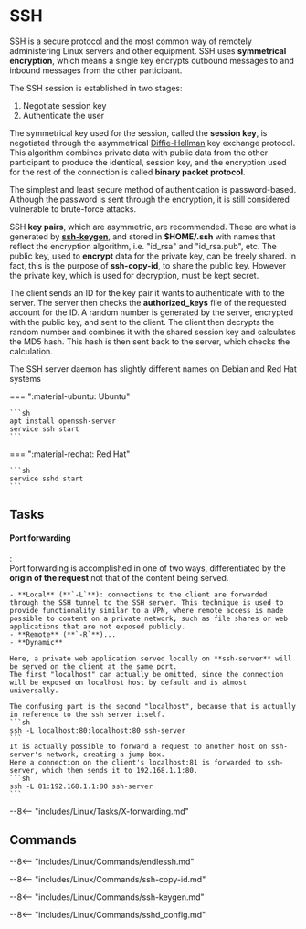 # SSH

SSH is a secure protocol and the most common way of remotely administering Linux servers and other equipment.
SSH uses **symmetrical encryption**, which means a single key encrypts outbound messages to and inbound messages from the other participant.

The SSH session is established in two stages:

1. Negotiate session key
2. Authenticate the user

The symmetrical key used for the session, called the **session key**, is negotiated through the asymmetrical [Diffie-Hellman](#diffie-hellman) key exchange protocol.
This algorithm combines private data with public data from the other participant to produce the identical, session key, and the encryption used for the rest of the connection is called **binary packet protocol**.

The simplest and least secure method of authentication is password-based.
Although the password is sent through the encryption, it is still considered vulnerable to brute-force attacks.

SSH **key pairs**, which are asymmetric, are recommended. These are what is generated by [**ssh-keygen**](#ssh-keygen), and stored in **$HOME/.ssh** with names that reflect the encryption algorithm, i.e. "id_rsa" and "id_rsa.pub", etc.
The public key, used to **encrypt** data for the private key, can be freely shared.
In fact, this is the purpose of **ssh-copy-id**, to share the public key.
However the private key, which is used for decryption, must be kept secret.

The client sends an ID for the key pair it wants to authenticate with to the server. The server then checks the **authorized_keys** file of the requested account for the ID.
A random number is generated by the server, encrypted with the public key, and sent to the client.
The client then decrypts the random number and combines it with the shared session key and calculates the MD5 hash.
This hash is then sent back to the server, which checks the calculation.


The SSH server daemon has slightly different names on Debian and Red Hat systems

=== ":material-ubuntu: Ubuntu"

    ```sh
    apt install openssh-server
    service ssh start
    ```

=== ":material-redhat: Red Hat"

    ```sh
    service sshd start
    ```

## Tasks

#### Port forwarding
:   
    Port forwarding is accomplished in one of two ways, differentiated by the **origin of the request** not that of the content being served.

    - **Local** (**`-L`**): connections to the client are forwarded through the SSH tunnel to the SSH server. This technique is used to provide functionality similar to a VPN, where remote access is made possible to content on a private network, such as file shares or web applications that are not exposed publicly.
    - **Remote** (**`-R`**)...
    - **Dynamic**

    Here, a private web application served locally on **ssh-server** will be served on the client at the same port.
    The first "localhost" can actually be omitted, since the connection will be exposed on localhost host by default and is almost universally.

    The confusing part is the second "localhost", because that is actually in reference to the ssh server itself.
    ```sh
    ssh -L localhost:80:localhost:80 ssh-server
    ```
    It is actually possible to forward a request to another host on ssh-server's network, creating a jump box.
    Here a connection on the client's localhost:81 is forwarded to ssh-server, which then sends it to 192.168.1.1:80.
    ```sh
    ssh -L 81:192.168.1.1:80 ssh-server
    ```

--8<-- "includes/Linux/Tasks/X-forwarding.md"

## Commands

--8<-- "includes/Linux/Commands/endlessh.md"

--8<-- "includes/Linux/Commands/ssh-copy-id.md"

--8<-- "includes/Linux/Commands/ssh-keygen.md"

--8<-- "includes/Linux/Commands/sshd_config.md"
